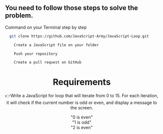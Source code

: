 
<h2>You need to follow those steps to solve the problem. </h2>

Command on your Terminal step by step

```bash
  git clone https://github.com/JavaScript-Army/JavaScript-Loop.git
```

```bash
    Create a JavaScript file on your folder
```
```bash
    Push your repository
```
```bash
    Create a pull request on GitHub
```




<h1 align="center">Requirements</h1> 
<p align="center">👉Write a JavaScript for loop that will iterate from 0 to 15. For each iteration, it will check if the current number is odd or even, and display a message to the screen.</p>
<p align="center">
"0 is even"</br >
"1 is odd"</br >
"2 is even" </p>

